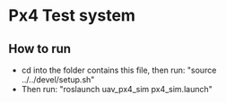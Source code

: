# Px4 Test system
## How to run
- cd into the folder contains this file, then run: "source ../../devel/setup.sh"
- Then run: "roslaunch uav_px4_sim px4_sim.launch"
